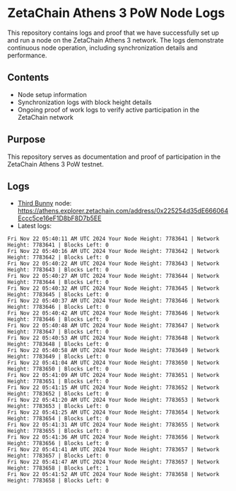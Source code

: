 # ZetaChain Athens 3 PoW Node Logs
This repository contains logs and proof that we have successfully set up and run a node on the ZetaChain Athens 3 network. The logs demonstrate continuous node operation, including synchronization details and performance.

## Contents
- Node setup information
- Synchronization logs with block height details
- Ongoing proof of work logs to verify active participation in the ZetaChain network

## Purpose
This repository serves as documentation and proof of participation in the ZetaChain Athens 3 PoW testnet.

## Logs

- [Third Bunny](https://thirdbunny.xyz/) node: https://athens.explorer.zetachain.com/address/0x225254d35dE666064Eccc5ce16eF1D8bF8D7b5EE
- Latest logs:
```
Fri Nov 22 05:40:11 AM UTC 2024 Your Node Height: 7783641 | Network Height: 7783641 | Blocks Left: 0
Fri Nov 22 05:40:16 AM UTC 2024 Your Node Height: 7783642 | Network Height: 7783642 | Blocks Left: 0
Fri Nov 22 05:40:22 AM UTC 2024 Your Node Height: 7783643 | Network Height: 7783643 | Blocks Left: 0
Fri Nov 22 05:40:27 AM UTC 2024 Your Node Height: 7783644 | Network Height: 7783644 | Blocks Left: 0
Fri Nov 22 05:40:32 AM UTC 2024 Your Node Height: 7783645 | Network Height: 7783645 | Blocks Left: 0
Fri Nov 22 05:40:37 AM UTC 2024 Your Node Height: 7783646 | Network Height: 7783646 | Blocks Left: 0
Fri Nov 22 05:40:42 AM UTC 2024 Your Node Height: 7783646 | Network Height: 7783646 | Blocks Left: 0
Fri Nov 22 05:40:48 AM UTC 2024 Your Node Height: 7783647 | Network Height: 7783647 | Blocks Left: 0
Fri Nov 22 05:40:53 AM UTC 2024 Your Node Height: 7783648 | Network Height: 7783648 | Blocks Left: 0
Fri Nov 22 05:40:58 AM UTC 2024 Your Node Height: 7783649 | Network Height: 7783649 | Blocks Left: 0
Fri Nov 22 05:41:04 AM UTC 2024 Your Node Height: 7783650 | Network Height: 7783650 | Blocks Left: 0
Fri Nov 22 05:41:09 AM UTC 2024 Your Node Height: 7783651 | Network Height: 7783651 | Blocks Left: 0
Fri Nov 22 05:41:15 AM UTC 2024 Your Node Height: 7783652 | Network Height: 7783652 | Blocks Left: 0
Fri Nov 22 05:41:20 AM UTC 2024 Your Node Height: 7783653 | Network Height: 7783653 | Blocks Left: 0
Fri Nov 22 05:41:25 AM UTC 2024 Your Node Height: 7783654 | Network Height: 7783654 | Blocks Left: 0
Fri Nov 22 05:41:31 AM UTC 2024 Your Node Height: 7783655 | Network Height: 7783655 | Blocks Left: 0
Fri Nov 22 05:41:36 AM UTC 2024 Your Node Height: 7783656 | Network Height: 7783656 | Blocks Left: 0
Fri Nov 22 05:41:41 AM UTC 2024 Your Node Height: 7783657 | Network Height: 7783657 | Blocks Left: 0
Fri Nov 22 05:41:47 AM UTC 2024 Your Node Height: 7783657 | Network Height: 7783658 | Blocks Left: 1
Fri Nov 22 05:41:52 AM UTC 2024 Your Node Height: 7783658 | Network Height: 7783658 | Blocks Left: 0
```
